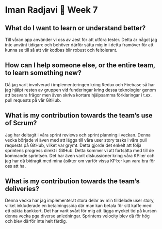 # Iman Radjavi :thought_balloon: Week 7

## What do I want to learn or understand better?
Till våran app använder vi oss av Jest för att utföra tester. Detta är något jag inte använt tidigare och behöver därför sätta mig in i detta framöver för att kunna se till så att vår kodbas blir robust och feltolerant.

## How can I help someone else, or the entire team, to learn something new?
Då jag varit involverad i implementeringen kring Redux och Firebase så har jag hjälpt resten av gruppen vid funderingar kring dessa teknologier genom att besvara frågor men även skriva kortare hjälpsamma förklaringar i t.ex. pull requests på vår GitHub.

## What is my contribution towards the team’s use of Scrum?
Jag har deltagit i våra sprint reviews och sprint planning i veckan. Denna vecka började vi även med att lägga till våra user story tasks i våra pull requests på GitHub, vilket var grymt. Detta gjorde det enkelt att följa sprintens progress direkt i GitHub. Detta kommer vi att fortsätta med till de kommande sprintsen. Det har även varit diskussioner kring våra KPI:er och jag har då bidragit med mina åsikter om varför vissa KPI:er kan vara bra för oss att ha.

## What is my contribution towards the team’s deliveries?
Denna vecka har jag implementerat stora delar av min tilldelade user story, vilket inkluderade en betalningssida där man kan betala för sitt kaffe med ett oäkta bankkort.
Det har varit svårt för mig att lägga mycket tid på kursen denna vecka pga diverse anledningar. Sprintens velocity blev då för hög och blev därför inte helt färdig.
